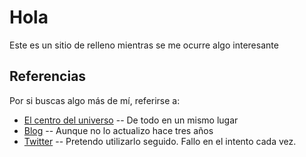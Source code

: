 Hola
====

Este es un sitio de relleno mientras se me ocurre algo interesante

Referencias
-----------

Por si buscas algo más de mí, referirse a:

* [El centro del universo](http://fabianarias.com/) -- De todo en un mismo lugar
* [Blog](http://www.dewback.cl/) -- Aunque no lo actualizo hace tres años
* [Twitter](http://twitter.com/dewback) -- Pretendo utilizarlo seguido. Fallo en el intento cada vez.
